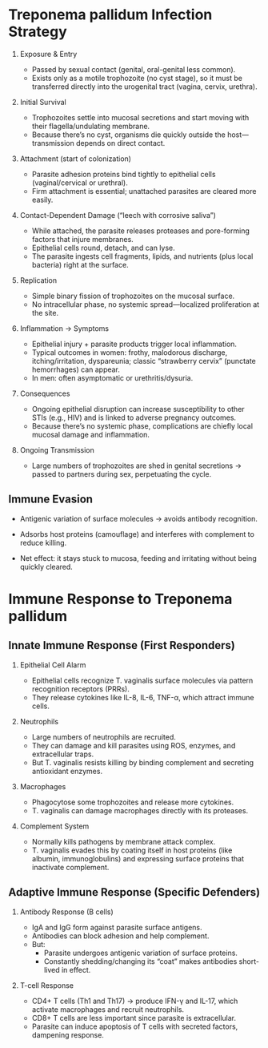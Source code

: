 # Treponema pallidum Infection Strategy

1. Exposure & Entry
   - Passed by sexual contact (genital, oral-genital less common).
   - Exists only as a motile trophozoite (no cyst stage), so it must be transferred directly
     into the urogenital tract (vagina, cervix, urethra).

2. Initial Survival
   - Trophozoites settle into mucosal secretions and start moving with their
     flagella/undulating membrane.
   - Because there’s no cyst, organisms die quickly outside the host—transmission depends on
     direct contact.

3. Attachment (start of colonization)
   - Parasite adhesion proteins bind tightly to epithelial cells (vaginal/cervical or urethral).
   - Firm attachment is essential; unattached parasites are cleared more easily.

4. Contact-Dependent Damage (“leech with corrosive saliva”)
   - While attached, the parasite releases proteases and pore-forming factors that injure membranes.
   - Epithelial cells round, detach, and can lyse.
   - The parasite ingests cell fragments, lipids, and nutrients (plus local bacteria) right
     at the surface.

5. Replication
   - Simple binary fission of trophozoites on the mucosal surface.
   - No intracellular phase, no systemic spread—localized proliferation at the site.

6. Inflammation → Symptoms
   - Epithelial injury + parasite products trigger local inflammation.
   - Typical outcomes in women: frothy, malodorous discharge, itching/irritation, dyspareunia;
     classic “strawberry cervix” (punctate hemorrhages) can appear.
   - In men: often asymptomatic or urethritis/dysuria.

7. Consequences
   - Ongoing epithelial disruption can increase susceptibility to other STIs (e.g., HIV) and
     is linked to adverse pregnancy outcomes.
   - Because there’s no systemic phase, complications are chiefly local mucosal damage and
     inflammation.

8. Ongoing Transmission
   - Large numbers of trophozoites are shed in genital secretions → passed to partners during sex,
     perpetuating the cycle.

## Immune Evasion

- Antigenic variation of surface molecules → avoids antibody recognition.

- Adsorbs host proteins (camouflage) and interferes with complement to reduce killing.

- Net effect: it stays stuck to mucosa, feeding and irritating without being quickly cleared.

# Immune Response to Treponema pallidum

## Innate Immune Response (First Responders)

1. Epithelial Cell Alarm
   - Epithelial cells recognize T. vaginalis surface molecules via pattern recognition
     receptors (PRRs).
   - They release cytokines like IL-8, IL-6, TNF-α, which attract immune cells.

2. Neutrophils
   - Large numbers of neutrophils are recruited.
   - They can damage and kill parasites using ROS, enzymes, and extracellular traps.
   - But T. vaginalis resists killing by binding complement and secreting antioxidant enzymes.

3. Macrophages
   - Phagocytose some trophozoites and release more cytokines.
   - T. vaginalis can damage macrophages directly with its proteases.

4. Complement System
   - Normally kills pathogens by membrane attack complex.
   - T. vaginalis evades this by coating itself in host proteins (like albumin,
     immunoglobulins) and expressing surface proteins that inactivate complement.

## Adaptive Immune Response (Specific Defenders)

1. Antibody Response (B cells)
   - IgA and IgG form against parasite surface antigens.
   - Antibodies can block adhesion and help complement.
   - But:
     - Parasite undergoes antigenic variation of surface proteins.
     - Constantly shedding/changing its “coat” makes antibodies short-lived in effect.

2. T-cell Response
   - CD4+ T cells (Th1 and Th17) → produce IFN-γ and IL-17, which activate macrophages
     and recruit neutrophils.
   - CD8+ T cells are less important since parasite is extracellular.
   - Parasite can induce apoptosis of T cells with secreted factors, dampening response.
